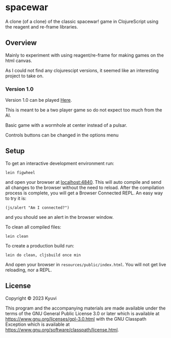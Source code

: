 # spacewar

A clone (of a clone) of the classic spacewar! game in ClojureScript using the reagent and re-frame libraries.

## Overview

Mainly to experiment with using reagent/re-frame for making games on the html canvas. 

As I could not find any clojurescipt versions, it seemed like an interesting project to take on.


### Version 1.0

Version 1.0 can be played  [Here](https://kyuvi.codeberg.page/spacewar-cljs/@cmp/resources/public/).

This is meant to be a two player game so do not expect too much from the AI.

Basic game with a wormhole at center instead of a pulsar.

Controls buttons can be changed in the options menu

## Setup

To get an interactive development environment run:


    lein figwheel

<!-- and open your browser at [localhost:3449](http://localhost:3449/). -->
and open your browser at [localhost:4840](http://localhost:4840/).
This will auto compile and send all changes to the browser without the
need to reload. After the compilation process is complete, you will
get a Browser Connected REPL. An easy way to try it is:

    (js/alert "Am I connected?")

and you should see an alert in the browser window.

To clean all compiled files:

    lein clean

To create a production build run:

    lein do clean, cljsbuild once min

And open your browser in `resources/public/index.html`. You will not
get live reloading, nor a REPL. 

## License

Copyright © 2023 Kyuvi

This program and the accompanying materials are made available under the terms of the GNU General Public License 3.0 or later which is available at https://www.gnu.org/licenses/gpl-3.0.html with the GNU Classpath Exception which is available at https://www.gnu.org/software/classpath/license.html.

